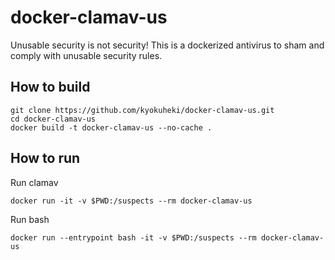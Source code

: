 # docker-clamav-us
Unusable security is not security! This is a dockerized antivirus to sham and comply with unusable security rules.

## How to build
```
git clone https://github.com/kyokuheki/docker-clamav-us.git
cd docker-clamav-us
docker build -t docker-clamav-us --no-cache .
```

## How to run
Run clamav
```
docker run -it -v $PWD:/suspects --rm docker-clamav-us
```

Run bash
```
docker run --entrypoint bash -it -v $PWD:/suspects --rm docker-clamav-us
```
